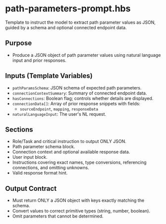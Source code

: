 # path-parameters-prompt.hbs

Template to instruct the model to extract path parameter values as JSON, guided by a schema and optional connected endpoint data.

## Purpose

- Produce a JSON object of path parameter values using natural language input and prior responses.

## Inputs (Template Variables)

- `pathParamsSchema`: JSON schema of expected path parameters.
- `connectionContextSummary`: Summary of connected endpoint data.
- `hasConnections`: Boolean flag; controls whether details are displayed.
- `connectionData[]`: Array of prior response snippets with fields:
  - `sourceEndpoint`, `mapping`, `responseData`
- `naturalLanguageInput`: The user's NL request.

## Sections

- Role/Task and critical instruction to output ONLY JSON.
- Path parameter schema block.
- Connection context and optional available response data.
- User input block.
- Instructions covering exact names, type conversions, referencing connections, and omitting unknowns.
- Valid response format hint.

## Output Contract

- Must return ONLY a JSON object with keys exactly matching the schema.
- Convert values to correct primitive types (string, number, boolean).
- Omit parameters that cannot be determined.
